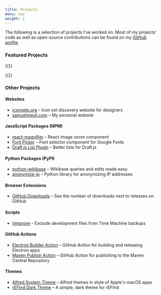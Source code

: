 ```yaml
---
title: Projects
menu: nav
weight: 2
---
```


The following is a selection of projects I've worked on. Most of my projects' code as well as open-source contributions can be found on my [GitHub profile](https://github.com/samuelmeuli).

### Featured Projects

{{<project name="Mini Diary" date="2019-01-18" description="Simple and secure journal app for macOS, Windows and Linux" iconPath="/icons/projects/mini-diary.png" website="https://minidiary.app" github="https://github.com/samuelmeuli/mini-diary" producthunt="https://www.producthunt.com/posts/mini-diary">}}

{{<project name="LyricsPoster" date="2018-07-13" description="Web app for creating artist posters written in their lyrics" iconPath="/icons/projects/lyrics-poster.svg" website="https://lyricsposter.net" github="https://github.com/samuelmeuli/lyrics-poster" producthunt="https://www.producthunt.com/posts/lyricsposter">}}

### Other Projects

#### Websites

- [iconsets.org](https://iconsets.org) – Icon set discovery website for designers
- [samuelmeuli.com](https://github.com/samuelmeuli/samuelmeuli.com) – My personal website

#### JavaScript Packages (NPM)

- [react-magnifier](https://github.com/samuelmeuli/react-magnifier) – React image zoom component
- [Font Picker](https://github.com/samuelmeuli/font-picker) – Font selector component for Google Fonts
- [Draft.js List Plugin](https://github.com/samuelmeuli/draft-js-list-plugin) – Better lists for Draft.js

#### Python Packages (PyPI)

- [python-wikibase](https://github.com/samuelmeuli/python-wikibase) – Wikibase queries and edits made easy
- [anonymize-ip](https://github.com/samuelmeuli/anonymize-ip) – Python library for anonymizing IP addresses

#### Browser Extensions

- [GitHub Downloads](https://github.com/samuelmeuli/github-downloads) – See the number of downloads next to releases on GitHub

#### Scripts

- [tmignore](https://github.com/samuelmeuli/tmignore) – Exclude development files from Time Machine backups

#### GitHub Actions

- [Electron Builder Action](https://github.com/samuelmeuli/action-electron-builder) – GitHub Action for building and releasing Electron apps
- [Maven Publish Action](https://github.com/samuelmeuli/action-maven-publish) – GitHub Action for publishing to the Maven Central Repository

#### Themes

- [Alfred System Theme](https://github.com/samuelmeuli/alfred-system-theme) – Alfred themes in style of Apple's macOS apps
- [rEFInd Dark Theme](https://github.com/samuelmeuli/refind-theme-dark) – A simple, dark theme for rEFInd
